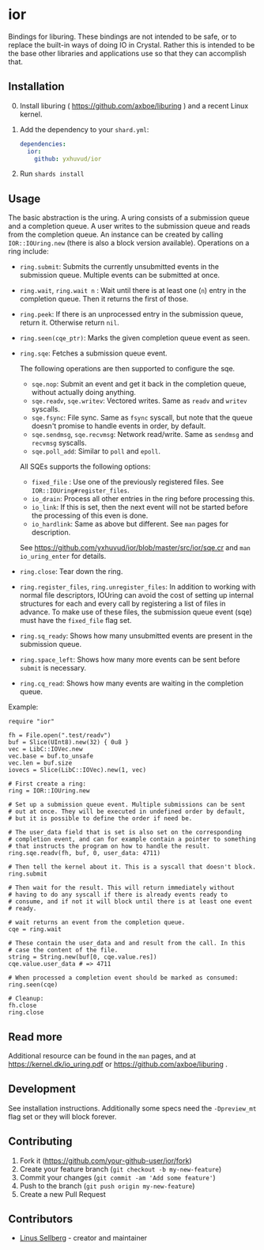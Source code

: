 # ior
Bindings for liburing. These bindings are not intended to be safe, or
to replace the built-in ways of doing IO in Crystal. Rather this is
intended to be the base other libraries and applications use so that
they can accomplish that.

## Installation

0. Install liburing ( https://github.com/axboe/liburing ) and a recent Linux kernel.

1. Add the dependency to your `shard.yml`:

   ```yaml
   dependencies:
     ior:
       github: yxhuvud/ior
   ```

2. Run `shards install`

## Usage
The basic abstraction is the uring. A uring consists of a submission
queue and a completion queue. A user writes to the submission queue
and reads from the completion queue. An instance can be created by
calling `IOR::IOUring.new` (there is also a block version available).
Operations on a ring include:

* `ring.submit`: Submits the currently unsubmitted events in the submission
queue. Multiple events can be submitted at once.

* `ring.wait`, `ring.wait n` : Wait until there is at least one (`n`) entry in the
completion queue. Then it returns the first of those.

* `ring.peek`: If there is an unprocessed entry in the submission queue,
return it. Otherwise return `nil`.

* `ring.seen(cqe_ptr)`: Marks the given completion queue event as seen.

* `ring.sqe`: Fetches a submission queue event.

  The following operations are then supported to configure the sqe.

  * `sqe.nop`: Submit an event and get it back in the completion queue, without actually doing anything.
  * `sqe.readv`, `sqe.writev`: Vectored writes. Same as `readv` and `writev` syscalls.
  * `sqe.fsync`: File sync. Same as `fsync` syscall, but note that the
                queue doesn't promise to handle events in order, by default.
  * `sqe.sendmsg`, `sqe.recvmsg`: Network read/write. Same as `sendmsg` and `recvmsg` syscalls.
  * `sqe.poll_add`: Similar to `poll` and `epoll`.

  All SQEs supports the following options:
    * `fixed_file` : Use one of the previously registered files. See `IOR::IOUring#register_files`.
    * `io_drain`: Process all other entries in the ring before processing this.
    * `io_link`: If this is set, then the next event will not be started before the processing of this even is done.
    * `io_hardlink`: Same as above but different. See `man` pages for description.

  See https://github.com/yxhuvud/ior/blob/master/src/ior/sqe.cr and `man io_uring_enter` for details.

* `ring.close`: Tear down the ring.

* `ring.register_files`, `ring.unregister_files`: In addition to working with normal file
descriptors, IOUring can avoid the cost of setting up internal
structures for each and every call by registering a list of files in
advance. To make use of these files, the submission queue event (sqe)
must have the `fixed_file` flag set.

* `ring.sq_ready`: Shows how many unsubmitted events are present in the submission queue.

* `ring.space_left`: Shows how many more events can be sent before `submit` is necessary.

* `ring.cq_read`: Shows how many events are waiting in the completion queue.

Example:
```crystal
require "ior"

fh = File.open(".test/readv")
buf = Slice(UInt8).new(32) { 0u8 }
vec = LibC::IOVec.new
vec.base = buf.to_unsafe
vec.len = buf.size
iovecs = Slice(LibC::IOVec).new(1, vec)

# First create a ring:
ring = IOR::IOUring.new

# Set up a submission queue event. Multiple submissions can be sent
# out at once. They will be executed in undefined order by default,
# but it is possible to define the order if need be.

# The user_data field that is set is also set on the corresponding
# completion event, and can for example contain a pointer to something
# that instructs the program on how to handle the result.
ring.sqe.readv(fh, buf, 0, user_data: 4711)

# Then tell the kernel about it. This is a syscall that doesn't block.
ring.submit

# Then wait for the result. This will return immediately without
# having to do any syscall if there is already events ready to
# consume, and if not it will block until there is at least one event
# ready.

# wait returns an event from the completion queue.
cqe = ring.wait

# These contain the user_data and and result from the call. In this
# case the content of the file.
string = String.new(buf[0, cqe.value.res])
cqe.value.user_data # => 4711

# When processed a completion event should be marked as consumed:
ring.seen(cqe)

# Cleanup:
fh.close
ring.close
```

## Read more
Additional resource can be found in the `man` pages, and at
https://kernel.dk/io_uring.pdf or https://github.com/axboe/liburing .


## Development
See installation instructions. Additionally some specs need the
`-Dpreview_mt` flag set or they will block forever.

## Contributing

1. Fork it (<https://github.com/your-github-user/ior/fork>)
2. Create your feature branch (`git checkout -b my-new-feature`)
3. Commit your changes (`git commit -am 'Add some feature'`)
4. Push to the branch (`git push origin my-new-feature`)
5. Create a new Pull Request

## Contributors

- [Linus Sellberg](https://github.com/yxhuvud) - creator and maintainer

